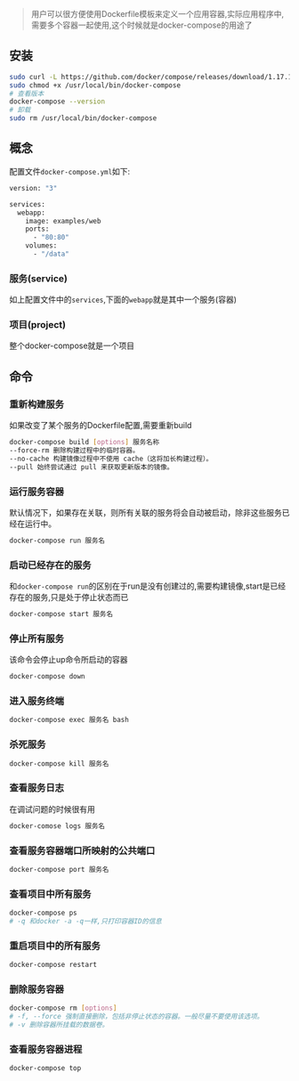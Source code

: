 > 用户可以很方便使用Dockerfile模板来定义一个应用容器,实际应用程序中,需要多个容器一起使用,这个时候就是docker-compose的用途了

## 安装
```bash
sudo curl -L https://github.com/docker/compose/releases/download/1.17.1/docker-compose-`uname -s`-`uname -m` > /usr/local/bin/docker-compose
sudo chmod +x /usr/local/bin/docker-compose
# 查看版本
docker-compose --version
# 卸载
sudo rm /usr/local/bin/docker-compose
```

## 概念
配置文件`docker-compose.yml`如下:
```bash
version: "3"

services:
  webapp:
    image: examples/web
    ports:
      - "80:80"
    volumes:
      - "/data"
```
### 服务(service)
如上配置文件中的`services`,下面的`webapp`就是其中一个服务(容器)
### 项目(project)
整个docker-compose就是一个项目

## 命令
### 重新构建服务
如果改变了某个服务的Dockerfile配置,需要重新build
```bash
docker-compose build [options] 服务名称 
--force-rm 删除构建过程中的临时容器。
--no-cache 构建镜像过程中不使用 cache（这将加长构建过程）。
--pull 始终尝试通过 pull 来获取更新版本的镜像。
```

### 运行服务容器
默认情况下，如果存在关联，则所有关联的服务将会自动被启动，除非这些服务已经在运行中。
```bash
docker-compose run 服务名
```

### 启动已经存在的服务
和`docker-compose run`的区别在于run是没有创建过的,需要构建镜像,start是已经存在的服务,只是处于停止状态而已
```bash
docker-compose start 服务名
```

### 停止所有服务
该命令会停止up命令所启动的容器
```bash
docker-compose down
```

### 进入服务终端
```bash
docker-compose exec 服务名 bash
```

### 杀死服务
```bash
docker-compose kill 服务名
```

### 查看服务日志
在调试问题的时候很有用
```bash
docker-comose logs 服务名
```

### 查看服务容器端口所映射的公共端口
```bash
docker-compose port 服务名
```

### 查看项目中所有服务
```bash
docker-compose ps
# -q 和docker -a -q一样,只打印容器ID的信息	
```

### 重启项目中的所有服务
```bash
docker-compose restart 
```

### 删除服务容器
```bash
docker-compose rm [options]
# -f, --force 强制直接删除，包括非停止状态的容器。一般尽量不要使用该选项。
# -v 删除容器所挂载的数据卷。
```

### 查看服务容器进程
```bash
docker-compose top 
```
